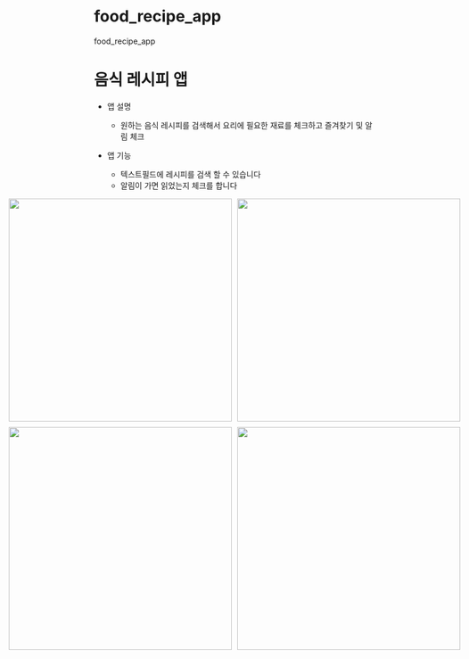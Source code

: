 # food_recipe_app

food_recipe_app

# 음식 레시피 앱

- 앱 설명

  - 원하는 음식 레시피를 검색해서 요리에 필요한 재료를 체크하고 즐겨찾기 및 알림 체크

- 앱 기능
  - 텍스트필드에 레시피를 검색 할 수 있습니다
  - 알림이 가면 읽었는지 체크를 합니다


<div style="display: flex; justify-content: center; gap: 10px;">
  <img src="https://github.com/user-attachments/assets/760088c5-ff3a-42ff-af25-055fc72a1295" width="400" />
  <img src="https://github.com/user-attachments/assets/dedb0f33-ec3b-4047-9043-77d9b6649711" width="400" />
</div>
<div style="display: flex; justify-content: center; gap: 10px; margin-top: 10px;">
  <img src="https://github.com/user-attachments/assets/d20e7b20-f380-41ec-9195-994fce43d947" width="400" />
  <img src="https://github.com/user-attachments/assets/f0e21443-9d5a-4ae9-b4df-fae9d11d7403" width="400" />
</div>

